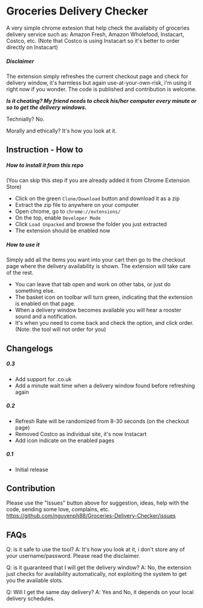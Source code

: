 # Groceries Delivery Checker
A very simple chrome extesion that help check the availabity of groceries delivery service such as: Amazon Fresh, Amazon Wholefood, Instacart, Costco, etc.
(Note that Costco is using Instacart so it's better to order directly on Instacart)

##### Disclaimer
The extension simply refreshes the current checkout page and check for delivery window, it's harmless but again use-at-your-own-risk, i'm using it right now if you wonder. The code is published and contribution is welcome.

***Is it cheating? My friend needs to check his/her computer every minute or so to get the delivery windows.***

Technially? No.

Morally and ethically? It's how you look at it.

## Instruction - How to

##### How to install it from this repo
(You can skip this step if you are already added it from Chrome Extension Store)
  - Click on the green `Clone/Download` button and download it as a zip
  - Extract the zip file to anywhere on your computer
  - Open chrome, go to `chrome://extensions/`
  - On the top, enable `Developer Mode`
  - Click `Load Unpacked` and browse the folder you just extracted
  - The extension should be enabled now

##### How to use it
Simply add all the items you want into your cart then go to the checkout page where the delivery availability is shown. The extension will take care of the rest.
  - You can leave that tab open and work on other tabs, or just do something else.
  - The basket icon on toolbar will turn green, indicating that the extension is enabled on that page.
  - When a delivery window becomes available you will hear a rooster sound and a notification.
  - It's when you need to come back and check the option, and click order. (Note: the tool will not order for you)


## Changelogs

##### 0.3
  - Add support for .co.uk
  - Add a minute wait time when a delivery window found before refreshing again

##### 0.2
  - Refresh Rate will be randomized from 8-30 seconds (on the checkout page)
  - Removed Costco as individual site, it's now Instacart
  - Add icon indicate on the enabled pages

##### 0.1
  - Initial release


## Contribution
Please use the "Issues" button above for suggestion, ideas, help with the code, sending some love, complains, etc.
https://github.com/nguyenph88/Groceries-Delivery-Checker/issues

## FAQs
Q: is it safe to use the tool?
A: It's how you look at it, i don't store any of your username/password. Please read the disclaimer.

Q: is it guaranteed that I will get the delivery window?
A: No, the extension just checks for availability automatically, not exploiting the system to get you the available slots.

Q: Will I get the same day delivery?
A: Yes and No, it depends on your local delivery schedules. 